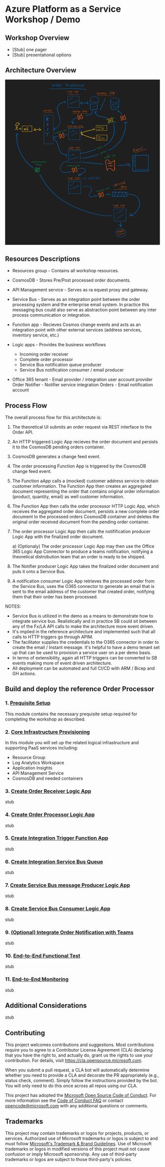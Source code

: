 # Azure Platform as a Service Workshop / Demo

## Workshop Overview
- [Stub] one pager
- [Stub] presentational options
## Architecture Overview
![IPaaS Order Processor Architecture Overview.](./media/overview.png)
## Resources Descriptions
- Resources group - Contains all workshop resources.
	
- CosmosDB - Stores Pre/Post processed order documents.
	
- API Management service - Serves as ra equest proxy and gateway.

- Service Bus - Serves as an integration point between the order processing system and the enterprise email system.  In practice this messaging bus could also serve as abstraction point between any inter process communication or integration.
	
- Function app - Recieves Cosmos change events and acts as an integration point with other external services (address services, inventory service, etc.)
	
- Logic apps - Provides the business workflows
	- Incoming order receiver
	- Complete order processor
	- Service Bus notification queue producer
	- Service Bus notification consumer / email producer

- Office 365 tenant - Email provider / integration user account provider
	Order Notifier - Notifier service integration
	Orders - Email notification account


## Process Flow

The overall process flow for this architectute is:

  1) The theoretical UI submits an order request via REST interface to the Order API.
  2) An HTTP triggered Logic App recieves the order document and persists it to the CosmosDB pending orders container.
  3) CosmosDB generates a change feed event.
  4) The order processing Function App is triggered by the CosmosDB change feed event.
  5) The Function aApp calls a (mocked) customer address service to obtain customer information. The Function App then creates an aggregated document representing the order that contains original order information (product, quantity, email) as well customer information.
  6) The Function App then calls the order processor HTTP Logic App, which receives the aggregated order document, persists a new complete order document to the processed orders CosmosDB container and deletes the original order received document from the pending order container.
  7) The order processor Logic App then calls the notifification producer Logic App with the finalized order document.

      a) (Optionaly) The order processor Logic App may then use the Office 365 Logic App Connector to produce a teams notification, notifying a theoretical distrobution team that an order is ready to be shipped.
      
  8) The Notifier producer Logic App takes the finalized order document and puts it onto a Service Bus.
  9) A notification consumer Logic App retrieves the processed order from the Service Bus, uses the O365 connector to generate an email that is sent to the email address of the customer that created order, notifying them that their order has been processed.


  NOTES: 

- Service Bus is utilized in the demo as a means to demonstrate how to integrate service bus.  Realistically and in practice SB could sit between any of the Fx/LA API calls to make the architecture more event driven.
- It's implied in the reference architecture and implemented such that all calls to HTTP triggers go through APIM.
- The facilitator supplies the credentials to the O365 connector in order to create the email / Instant message.  It's helpful to have a demo tenant set up that can be used to provision a service user on a per demo basis.
- In terms of extensibility, again all HTTP triggers can be converted to SB events making more of event driven architecture.
- All deployment can be automated and full CI/CD with ARM / Bicep and GH actions.





## Build and deploy the reference Order Processor 
### 1. [Prequisite Setup](./01-prequisites.md)

This module contains the necessary prequisite setup required for completing the workshop as described.

### 2. [Core Infrastructure Provisioning](./02-core-infra.md)

In this module you will set up the related logical infrastructure and supporting PaaS services including:

- Resource Group
- Log Analytics Workspace
- Application Insights
- API Management Service
- CosmosDB and needed containers


### 3. [Create Order Receiver Logic App](./03-order-reciever-la.md)

stub

### 4. [Create Order Processor Logic App](./04-order-processor-la.md)

stub

### 5. [Create Integration Trigger Function App](./05-integration-trigger-function.md)

stub

### 6. [Create Integration Service Bus Queue](./06-integration-servicebus.md)

stub

### 7. [Create Service Bus message Producer Logic App](./07-servicebus-producer-la.md)

stub

### 8. [Create Service Bus Consumer Logic App](./08-servicebus-consumer-la.md)

stub

### 9. [(Optional) Integrate Order Notification with Teams](./09-teams-integration.md)

stub

### 10. [End-to-End Functional Test](./10-end-to-end-test.md)

stub

### 11. [End-to-End Monitoring](./11-end-to-end-monitoring.md)

stub


## Additional Considerations

stub



## Contributing

This project welcomes contributions and suggestions.  Most contributions require you to agree to a
Contributor License Agreement (CLA) declaring that you have the right to, and actually do, grant us
the rights to use your contribution. For details, visit https://cla.opensource.microsoft.com.

When you submit a pull request, a CLA bot will automatically determine whether you need to provide
a CLA and decorate the PR appropriately (e.g., status check, comment). Simply follow the instructions
provided by the bot. You will only need to do this once across all repos using our CLA.

This project has adopted the [Microsoft Open Source Code of Conduct](https://opensource.microsoft.com/codeofconduct/).
For more information see the [Code of Conduct FAQ](https://opensource.microsoft.com/codeofconduct/faq/) or
contact [opencode@microsoft.com](mailto:opencode@microsoft.com) with any additional questions or comments.

## Trademarks

This project may contain trademarks or logos for projects, products, or services. Authorized use of Microsoft 
trademarks or logos is subject to and must follow 
[Microsoft's Trademark & Brand Guidelines](https://www.microsoft.com/en-us/legal/intellectualproperty/trademarks/usage/general).
Use of Microsoft trademarks or logos in modified versions of this project must not cause confusion or imply Microsoft sponsorship.
Any use of third-party trademarks or logos are subject to those third-party's policies.
